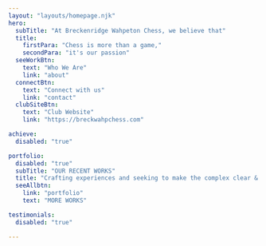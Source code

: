 ```yaml
---
layout: "layouts/homepage.njk"
hero:
  subTitle: "At Breckenridge Wahpeton Chess, we believe that"
  title:
    firstPara: "Chess is more than a game,"
    secondPara: "it's our passion"
  seeWorkBtn:
    text: "Who We Are"
    link: "about"
  connectBtn: 
    text: "Connect with us"
    link: "contact"
  clubSiteBtn:
    text: "Club Website"
    link: "https://breckwahpchess.com"

achieve:
  disabled: "true"

portfolio:
  disabled: "true"
  subTitle: "OUR RECENT WORKS"
  title: "Crafting experiences and seeking to make the complex clear & beautiful."
  seeAllbtn:
    link: "portfolio"
    text: "MORE WORKS"

testimonials:
  disabled: "true"

---
```


